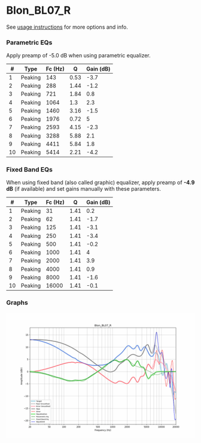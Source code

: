 # Blon_BL07_R
See [usage instructions](https://github.com/jaakkopasanen/AutoEq#usage) for more options and info.

### Parametric EQs
Apply preamp of -5.0 dB when using parametric equalizer.

|   # | Type    |   Fc (Hz) |    Q |   Gain (dB) |
|-----|---------|-----------|------|-------------|
|   1 | Peaking |       143 | 0.53 |        -3.7 |
|   2 | Peaking |       288 | 1.44 |        -1.2 |
|   3 | Peaking |       721 | 1.84 |         0.8 |
|   4 | Peaking |      1064 | 1.3  |         2.3 |
|   5 | Peaking |      1460 | 3.16 |        -1.5 |
|   6 | Peaking |      1976 | 0.72 |         5   |
|   7 | Peaking |      2593 | 4.15 |        -2.3 |
|   8 | Peaking |      3288 | 5.88 |         2.1 |
|   9 | Peaking |      4411 | 5.84 |         1.8 |
|  10 | Peaking |      5414 | 2.21 |        -4.2 |

### Fixed Band EQs
When using fixed band (also called graphic) equalizer, apply preamp of **-4.9 dB** (if available) and set gains manually with these parameters.

|   # | Type    |   Fc (Hz) |    Q |   Gain (dB) |
|-----|---------|-----------|------|-------------|
|   1 | Peaking |        31 | 1.41 |         0.2 |
|   2 | Peaking |        62 | 1.41 |        -1.7 |
|   3 | Peaking |       125 | 1.41 |        -3.1 |
|   4 | Peaking |       250 | 1.41 |        -3.4 |
|   5 | Peaking |       500 | 1.41 |        -0.2 |
|   6 | Peaking |      1000 | 1.41 |         4   |
|   7 | Peaking |      2000 | 1.41 |         3.9 |
|   8 | Peaking |      4000 | 1.41 |         0.9 |
|   9 | Peaking |      8000 | 1.41 |        -1.6 |
|  10 | Peaking |     16000 | 1.41 |        -0.1 |

### Graphs
![](./Blon_BL07_R.png)
